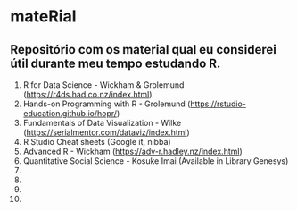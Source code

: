 # mateRial

## Repositório com os material qual eu considerei útil durante meu tempo estudando R.

1. R for Data Science - Wickham & Grolemund (https://r4ds.had.co.nz/index.html)
2. Hands-on Programming with R - Grolemund (https://rstudio-education.github.io/hopr/)
3. Fundamentals of Data Visualization - Wilke (https://serialmentor.com/dataviz/index.html)
4. R Studio Cheat sheets (Google it, nibba)
5. Advanced R - Wickham (https://adv-r.hadley.nz/index.html)
6. Quantitative Social Science - Kosuke Imai (Available in Library Genesys)
7.
8.
9.
10.
